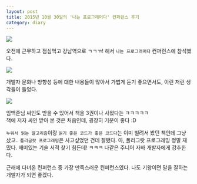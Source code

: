 ```yaml
---
layout: post
title: 2015년 10월 30일의 '나는 프로그래머다' 컨퍼런스 후기
category: diary
---
```


![](__imgUrl__/2.jpg)

오전에 근무하고 점심먹고 강남역으로 ㄱㄱㄲ! 해서 `나는 프로그래머다` 컨퍼런스에 참석했다.

![](__imgUrl__/1.jpg)

개발자 문화나 방향성 등에 대한 내용들이 많아서 가볍게 듣기 좋으면서도, 이런 저런 생각들이 들었다.

![](__imgUrl__/3.jpg)

임백준님 싸인도 받을 수 있어서 책을 3권이나 사왔다는 ㅋㅋㅋㅋㅋ<br> 책에 저자 싸인 받아 본 것은 처음인데, 굉장히 기분이 좋다 :D

`누워서 읽는 알고리즘`이랑 `읽기 좋은 코드가 좋은 코드다`는 이미 빌려서 봤던 책인데 그냥 샀고.. `폴리글랏 프로그래밍`은 사고싶었던 건데 잘됐다. 아, 폴리그랏 프로그래밍 정말 재밌다. 재미있는 기술 서적 찾기 힘든데! ㅋㅋㅋ 나같은 주니어 자바 개발자에게 강추한다.

근래에 다녀온 컨퍼런스 중 가장 만족스러운 컨퍼런스였다. 나도 기왕이면 말을 잘하는 개발자가 되면 좋겠다.